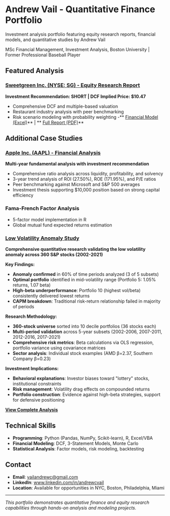 # Andrew Vail - Quantitative Finance Portfolio
Investment analysis portfolio featuring equity research reports, financial models, and quantitative studies by Andrew Vail

MSc Financial Management, Investment Analysis, Boston University | Former Professional Baseball Player

## Featured Analysis

### [Sweetgreen Inc. (NYSE: SG) - Equity Research Report](./Sweetgreen_Equity_Research_Report.pdf)
**Investment Recommendation: SHORT | DCF Implied Price: $10.47**
- Comprehensive DCF and multiple-based valuation
- Restaurant industry analysis with peer benchmarking
- Risk scenario modeling with probability weighting
-** [Financial Model (Excel)](./Sweetgreen_Financial_Model.xlsx)** | ** [Full Report (PDF)](./Sweetgreen_Equity_Research_Report.pdf)**

## Additional Case Studies

### [Apple Inc. (AAPL) - Financial Analysis](./Apple_Financial_Analysis.pdf)
**Multi-year fundamental analysis with investment recommendation**
- Comprehensive ratio analysis across liquidity, profitability, and solvency
- 3-year trend analysis of ROI (27.50%), ROE (171.95%), and P/E ratios
- Peer benchmarking against Microsoft and S&P 500 averages
- Investment thesis supporting $10,000 position based on strong capital efficiency

### Fama-French Factor Analysis
- 5-factor model implementation in R
- Global mutual fund expected returns estimation

### [Low Volatility Anomaly Study](./Low_Volatility_Anomaly_Analysis.ipynb)
**Comprehensive quantitative research validating the low volatility anomaly across 360 S&P stocks (2002-2021)**

**Key Findings:**
- **Anomaly confirmed** in 60% of time periods analyzed (3 of 5 subsets)
- **Optimal portfolio** identified in mid-volatility range (Portfolio 5: 1.05% returns, 1.07 beta)
- **High-beta underperformance**: Portfolio 10 (highest vol/beta) consistently delivered lowest returns
- **CAPM breakdown**: Traditional risk-return relationship failed in majority of periods

**Research Methodology:**
- **360-stock universe** sorted into 10 decile portfolios (36 stocks each)
- **Multi-period validation** across 5-year subsets (2002-2006, 2007-2011, 2012-2016, 2017-2021)
- **Comprehensive risk metrics**: Beta calculations via OLS regression, portfolio variance using covariance matrices
- **Sector analysis**: Individual stock examples (AMD β=2.37, Southern Company β=0.23)

**Investment Implications:**
- **Behavioral explanations**: Investor biases toward "lottery" stocks, institutional constraints
- **Risk management**: Volatility drag effects on compounded returns
- **Portfolio construction**: Evidence against high-beta strategies, support for defensive positioning

**[View Complete Analysis](./Low_Volatility_Anomaly_Analysis.ipynb)**

## Technical Skills
- **Programming**: Python (Pandas, NumPy, Scikit-learn), R, Excel/VBA
- **Financial Modeling**: DCF, 3-Statement Models, Monte Carlo
- **Statistical Analysis**: Factor models, risk modeling, backtesting

## Contact
- **Email**: vailandrewc@gmail.com
- **LinkedIn**: www.linkedin.com/in/andrewcvail
- **Location**: Available for opportunities in NYC, Boston, Philadelphia, Miami

---
*This portfolio demonstrates quantitative finance and equity research capabilities through hands-on analysis and modeling projects.*
